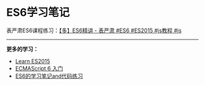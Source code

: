 # ES6学习笔记

表严肃ES6课程练习：[【多】ES6精讲 - 表严肃 #ES6 #ES2015 #js教程 #js](http://www.bilibili.com/video/av6698380/)



----

**更多的学习：**

* [Learn ES2015](https://babeljs.io/learn-es2015/)
* [ECMAScript 6 入门](http://es6.ruanyifeng.com/#docs/let)
* [ES6的学习笔记and代码练习](https://github.com/SimplyWenjing/ES6)
